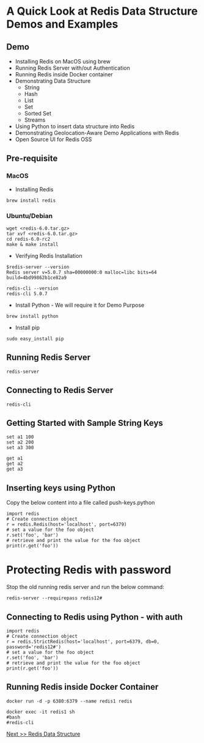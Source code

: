 # A Quick Look at Redis Data Structure Demos and Examples


## Demo #

- Installing Redis on MacOS using brew
- Running Redis Server with/out Authentication
- Running Redis inside Docker container
- Demonstrating Data Structure
  - String 
  - Hash 
  - List 
  - Set 
  - Sorted Set 
  - Streams  
- Using Python to insert data structure into Redis
- Demonstrating Geolocation-Aware Demo Applications with Redis
- Open Source UI for Redis OSS
  


## Pre-requisite

### MacOS


- Installing Redis

```
brew install redis
```

### Ubuntu/Debian

```
wget <redis-6.0.tar.gz>
tar xvf <redis-6.0.tar.gz>
cd redis-6.0-rc2
make & make install
```

- Verifying Redis Installation

```
$redis-server --version
Redis server v=5.0.7 sha=00000000:0 malloc=libc bits=64 build=4bd99862b1ce82a9
```

```
redis-cli --version
redis-cli 5.0.7
```

- Install Python - We will require it for Demo Purpose

```
brew install python
```

- Install pip

```
sudo easy_install pip
```

## Running Redis Server

```
redis-server
```

## Connecting to Redis Server

```
redis-cli 
```

## Getting Started with Sample String Keys

```
set a1 100
set a2 200
set a3 300
```

```
get a1
get a2
get a3
```

## Inserting keys using Python

Copy the below content into a file called push-keys.python

```
import redis
# Create connection object
r = redis.Redis(host='localhost', port=6379)
# set a value for the foo object
r.set('foo', 'bar')
# retrieve and print the value for the foo object
print(r.get('foo'))
```


# Protecting Redis with password

Stop the old running redis server and run the below command:

```
redis-server --requirepass redis12#
```

## Connecting to Redis using Python - with auth

```
import redis
# Create connection object
r = redis.StrictRedis(host='localhost', port=6379, db=0, password='redis12#')
# set a value for the foo object
r.set('foo', 'bar')
# retrieve and print the value for the foo object
print(r.get('foo'))
```


## Running Redis inside Docker Container

```
docker run -d -p 6380:6379 --name redis1 redis
```

```
docker exec -it redis1 sh
#bash
#redis-cli 
```

[Next >> Redis Data Structure](https://github.com/ajeetraina/redis/blob/master/os/mac/datastructure/string/README.md)


